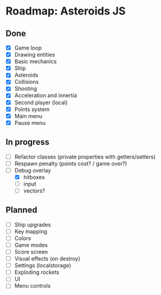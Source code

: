 # Roadmap: Asteroids JS

## Done

- [x] Game loop
- [x] Drawing entities
- [x] Basic mechanics
- [x] Ship
- [x] Asteroids
- [x] Collisions
- [x] Shooting
- [x] Acceleration and innertia
- [x] Second player (local)
- [x] Points system
- [x] Main menu
- [x] Pause menu

## In progress

- [ ] Refactor classes (private properties with getters/setters)
- [ ] Respawn penalty (points cost? / game over?)
- [ ] Debug overlay
  - [x] hitboxes
  - [ ] input
  - [ ] vectors?

## Planned

- [ ] Ship upgrades
- [ ] Key mapping
- [ ] Colors
- [ ] Game modes
- [ ] Score screen
- [ ] Visual effects (on destroy)
- [ ] Settings (localstorage)
- [ ] Exploding rockets
- [ ] UI
- [ ] Menu controls
